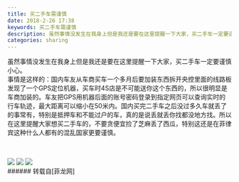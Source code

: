 ```yaml
---
title: 买二手车需谨慎
date: 2018-2-26 17:38
keywords: 买二手车需谨慎
description: 虽然事情没发生在我身上但是我还是要在这里提醒一下大家，买二手车一定要谨慎小心。事情是这样的：国内车友从车商买车一个多月后要加装东西拆开央控里面的线路板发现了一个GPS定位机器，买车时4S店是不可能送你这个东西的，所以很明显是车商加装的。车友把GPS用机器后面的账号密码登录到指定网页可以查询实时的行车轨迹，最大距离可以缩小在50米内。国内买完二手车之后没过多久车就丢了的事常有，特别是抵押车和不能过户的车，真的是说丢就丢你找都没地方找。所以在这里提醒大家想买二手车的，不要贪便宜捡了芝麻丢了西瓜，特别这还是在菲律宾这种什么人都有的混乱国家更要谨慎。
categories: sharing
---
```

<td class="t_f" id="postmessage_1158950">

虽然事情没发生在我身上但是我还是要在这里提醒一下大家，买二手车一定要谨慎小心。<br/>
事情是这样的：国内车友从车商买车一个多月后要加装东西拆开央控里面的线路板发现了一个GPS定位机器，买车时4S店是不可能送你这个东西的，所以很明显是车商加装的。车友把GPS用机器后面的账号密码登录到指定网页可以查询实时的行车轨迹，最大距离可以缩小在50米内。国内买完二手车之后没过多久车就丢了的事常有，特别是抵押车和不能过户的车，真的是说丢就丢你找都没地方找。所以在这里提醒大家想买二手车的，不要贪便宜捡了芝麻丢了西瓜，特别这还是在菲律宾这种什么人都有的混乱国家更要谨慎。<br/>
<br/>
<br/>

<img aid="774799" data-cf-modified-7c075d1c6645d91c04b418ca-="" file="data/attachment/forum/201802/26/172854wklzh83zhkk8pk8b.jpg.thumb.jpg" id="aimg_774799" inpost="1" onclick="" onmouseover="" src="http://www.flw.ph/data/attachment/forum/201802/26/172854wklzh83zhkk8pk8b.jpg" style="cursor:pointer" zoomfile="data/attachment/forum/201802/26/172854wklzh83zhkk8pk8b.jpg"/>



<img aid="774800" data-cf-modified-7c075d1c6645d91c04b418ca-="" file="data/attachment/forum/201802/26/172917axi3w9w41q4a3bwb.jpg.thumb.jpg" id="aimg_774800" inpost="1" onclick="" onmouseover="" src="http://www.flw.ph/data/attachment/forum/201802/26/172917axi3w9w41q4a3bwb.jpg" style="cursor:pointer" zoomfile="data/attachment/forum/201802/26/172917axi3w9w41q4a3bwb.jpg"/>



<img aid="774804" data-cf-modified-7c075d1c6645d91c04b418ca-="" file="data/attachment/forum/201802/26/173115p3zyyzbfnffanrca.jpg.thumb.jpg" id="aimg_774804" inpost="1" onclick="" onmouseover="" src="http://www.flw.ph/data/attachment/forum/201802/26/173115p3zyyzbfnffanrca.jpg" style="cursor:pointer" zoomfile="data/attachment/forum/201802/26/173115p3zyyzbfnffanrca.jpg"/>


<br/>
</td>
###### 转载自[菲龙网]